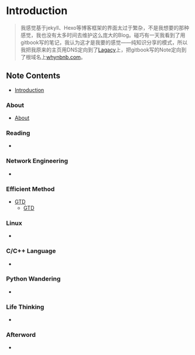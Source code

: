 # Introduction

>  我感觉基于jekyll、Hexo等博客框架的界面太过于繁杂，不是我想要的那种感觉，我也没有太多时间去维护这么庞大的Blog。碰巧有一天我看到了用gitbook写的笔记，我认为这才是我要的感觉——纯知识分享的模式，所以我把我原来的主页用DNS定向到了[Lagacy](https://lagacy.whynbnb.com)上，把gitbook写的Note定向到了根域名上[whynbnb.com](https://whynbnb.com)。

## Note Contents

* [Introduction](READMED.md)

### About

* [About](About/about.md)

### Reading

* 

### Network Engineering

* 

### Efficient Method

* [GTD](Efficient_Method/GTD/README.md)
  * [GTD](Efficient_Method/GTD/GTD.md)

### Linux

* 

### C/C++ Language

* 

### Python Wandering

* 

### Life Thinking

* 

### Afterword

* 
